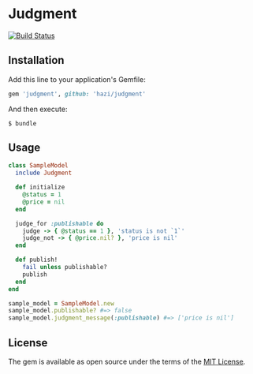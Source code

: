 # Judgment

[![Build Status](https://travis-ci.org/hazi/judgment.svg?branch=master)](https://travis-ci.org/hazi/judgment)

## Installation

Add this line to your application's Gemfile:

```ruby
gem 'judgment', github: 'hazi/judgment'
```

And then execute:

    $ bundle


## Usage

```ruby
class SampleModel
  include Judgment

  def initialize
    @status = 1
    @price = nil
  end

  judge_for :publishable do
    judge -> { @status == 1 }, 'status is not `1`'
    judge_not -> { @price.nil? }, 'price is nil'
  end

  def publish!
    fail unless publishable?
    publish
  end
end

sample_model = SampleModel.new
sample_model.publishable? #=> false
sample_model.judgment_message(:publishable) #=> ['price is nil']
```

## License

The gem is available as open source under the terms of the [MIT License](https://opensource.org/licenses/MIT).
